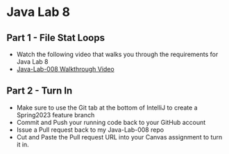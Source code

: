 # Java Lab 8

## Part 1 - File Stat Loops

* Watch the following video that walks you through the requirements for Java Lab 8
* [Java-Lab-008 Walkthrough Video](https://redwoods.us-west-2.instructuremedia.com/embed/6789a006-e77f-451d-ac11-7629648ada99)

## Part 2 - Turn In

* Make sure to use the Git tab at the bottom of IntelliJ to create a Spring2023 feature branch
* Commit and Push your running code back to your GitHub account
* Issue a Pull request back to my Java-Lab-008 repo
* Cut and Paste the Pull request URL into your Canvas assignment to turn it in.

